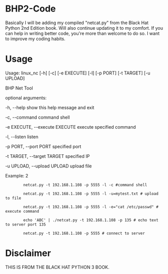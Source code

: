# BHP2-Code

Basically I will be adding my compiled "netcat.py" from the Black Hat Python 2nd Edition book. Will also continue updating it to my comfort. If you can help in writing better code, you're more than welcome to do so. I want to improve my coding habits.

# Usage
Usage: linux_nc [-h] [-c] [-e EXECUTE] [-l] [-p PORT] [-t TARGET] [-u UPLOAD]

BHP Net Tool

optional arguments:

  -h, --help            show this help message and exit
  
  -c, --command         command shell
  
  -e EXECUTE, --execute EXECUTE execute specified command
  
  -l, --listen          listen
  
  -p PORT, --port PORT  specified port
  
  -t TARGET, --target TARGET     specified IP
  
  -u UPLOAD, --upload UPLOAD upload file
  

Example: 2 

            netcat.py -t 192.168.1.108 -p 5555 -l -c #command shell 
            
            netcat.py -t 192.168.1.108 -p 5555 -l -u=mytest.txt # upload to file 
            
            netcat.py -t 192.168.1.108 -p 5555 -l -e="cat /etc/passwd" # execute command 
            
            echo 'ABC' | ./netcat.py -t 192.168.1.108 -p 135 # echo text to server port 135 
            
            netcat.py -t 192.168.1.108 -p 5555 # connect to server 
            

# Disclaimer
THIS IS FROM THE BLACK HAT PYTHON 3 BOOK.
